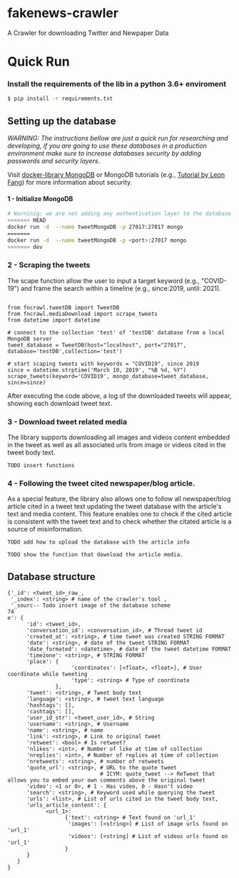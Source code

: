 # fakenews-crawler
A Crawler for downloading Twitter and Newpaper Data

# Quick Run

### Install the requirements of the lib in a python 3.6+ enviroment

``` bash
$ pip install -r requirements.txt
```

## Setting up the database

*WARNING: The instructions bellow are just a quick run for researching and developing, if you are going to use these databases in a production environment make sure to increase databases security by adding passwords and security layers.*

Visit [docker-library MongoDB](https://github.com/docker-library/docs/blob/master/mongo/README.md#what-is-mongodb)  or MongoDB tutorials (e.g., [Tutorial by Leon Fang](https://medium.com/@leonfeng/set-up-a-secured-mongodb-container-e895807054bd)) for more information about security.

#### 1 - Initialize MongoDB

```bash
# Warninig: we are not adding any authentication layer to the database
<<<<<<< HEAD
docker run -d  --name tweetMongoDB -p 27017:27017 mongo
=======
docker run -d  --name tweetMongoDB -p <port>:27017 mongo
>>>>>>> dev
```

### 2 - Scraping the tweets
The scape function allow the user to input a target keyword (e.g., "COVID-19") and frame the search within a 
timeline (e.g., since:2019, until: 2021).

```

from fncrawl.tweetDB import TweetDB
from fncrawl.mediaDownload import scrape_tweets
from datetime import datetime

# connect to the collection 'test' of 'testDB' database from a local MongoDB server
tweet_database = TweetDB(host="localhost", port="27017", database='testDB',collection='test')

# start scaping tweets with keywords = "COVID19", since 2019
since = datetime.strptime('March 10, 2019', "%B %d, %Y")
scrape_tweets(keyword='COVID19', mongo_database=tweet_database, since=since)
```

After executing the code above, a log of the downloaded tweets will appear, showing each download tweet text.



### 3 - Download tweet related media
The library supports downloading all images and videos content embedded in the tweet as well as all associated
urls from image or videos cited  in the tweet body text.

```
TODO insert functions
```

### 4 - Following the tweet cited newspaper/blog article.
As a special feature, the library also allows one to follow all newspaper/blog article cited in a tweet text 
updating the tweet database with the article's text and media content.
This feature enables one to check if the cited article is consistent with the tweet text and 
to check whether the citated article is a source of misinformation.


```
TODO add how to upload the database with the article info
```

```
TODO show the function that download the article media.
```


## Database structure

```
{'_id': <tweet_id>_raw_,
 '_index': <string> # name of the crawler's tool ,
 '_sourc-- Todo insert image of the database scheme
74
e': {
      'id': <tweet_id>,
      'conversation_id': <conversation_id>, # Thread tweet id
      'created_at': <string>, # time tweet was created STRING FORMAT
      'date': <string>, # date of the tweet STRING FORMAT
      'date_formated': <datetime>, # date of the tweet datetime FORMAT
      'timezone': <string>, # STRING FORMAT
      'place': {
                    'coordinates': [<float>, <float>], # User coordinate while tweeting
                    'type': <string> # Type of coordinate
               },
      'tweet': <string>, # Tweet body text
      'language': <string>, # tweet text language
      'hashtags': [],
      'cashtags': [],
      'user_id_str': <tweet_user_id>, # String
      'username': <string>, # Username
      'name': <string>, # name
      'link': <string>, # Link to original tweet
      'retweet': <bool> # Is retweet?
      'nlikes': <int>, # Number of like at time of collection
      'nreplies': <int>, # Number of replies at time of collection
      'nretweets': <string>, # number of retweets
      'quote_url': <string>, # URL to the quote tweet
                             # ICYM: quote_tweet --> ReTweet that allows you to embed your own comments above the original tweet
      'video': <1 or 0>, # 1 - Has video, 0 - Hasn't video
      'search': <string>, # Keyword used while querying the tweet
      'urls': <list>, # List of urls cited in the tweet body text,
      'urls_article_content': {
            <url_1>:
                  {'text': <string> # Text found on 'url_1'
                   'images': [<string>] # List of image urls found on 'url_1'
                   'videos': [<string] # List of videos urls found on 'url_1'
                  }
      }
   }
}

```



